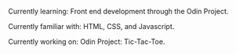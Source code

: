 Currently learning:
Front end development through the Odin Project.

Currently familiar with:
HTML, CSS, and Javascript. 

Currently working on:
Odin Project: Tic-Tac-Toe.

